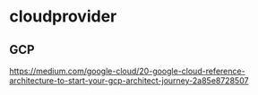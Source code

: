 # cloudprovider

## GCP
https://medium.com/google-cloud/20-google-cloud-reference-architecture-to-start-your-gcp-architect-journey-2a85e8728507

